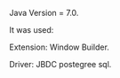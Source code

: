 <p>Java Version = 7.0.</p>
<p>It was used:</p>
<p>  Extension: Window Builder.</p>
<p>  Driver: JBDC postegree sql.</p>

